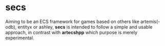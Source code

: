 # secs

Aiming to be an ECS framework for games based on others like artemis(-odb), entityx or ashley, **secs** is intended to follow a simple and usable approach, in contrast with **artecshpp** which purpose is merely experimental.
